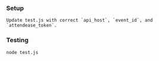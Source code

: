### Setup

    Update test.js with correct `api_host`, `event_id`, and `attendease_token`.

### Testing

    node test.js

